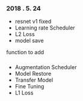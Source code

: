 ### 2018 . 5. 24
+ resnet v1 fixed
+ Learning rate Scheduler
+ L2 Loss
+ model save

function to add
###
+ Augmentation Scheduler
+ Model Restore
+ Transfer Model
+ Fine Tuning
+ L1 Loss



